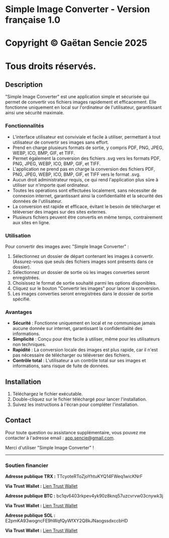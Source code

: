 # Simple Image Converter - Version française 1.0

# Copyright © Gaëtan Sencie 2025
# Tous droits réservés.

## Description

"Simple Image Converter" est une application simple et sécurisée qui permet de convertir vos fichiers images rapidement et efficacement. Elle fonctionne uniquement en local sur l'ordinateur de l'utilisateur, garantissant ainsi une sécurité maximale.

### Fonctionnalités

- L'interface utilisateur est conviviale et facile à utiliser, permettant à tout utilisateur de convertir ses images sans effort.
- Prend en charge plusieurs formats de sortie, y compris PDF, PNG, JPEG, WEBP, ICO, BMP, GIF, et TIFF.
- Permet également la conversion des fichiers .svg vers les formats PDF, PNG, JPEG, WEBP, ICO, BMP, GIF, et TIFF.
- L'application ne prend pas en charge la conversion des fichiers PDF, PNG, JPEG, WEBP, ICO, BMP, GIF, et TIFF vers le format .svg.
- Aucun droit administrateur requis, ce qui rend l'application plus sûre à utiliser sur n'importe quel ordinateur.
- Toutes les opérations sont effectuées localement, sans nécessiter de connexion internet, garantissant ainsi la confidentialité et la sécurité des données de l'utilisateur.
- La conversion est rapide et efficace, évitant le besoin de télécharger et téléverser des images sur des sites externes.
- Plusieurs fichiers peuvent être convertis en même temps, contrairement aux sites en ligne.

### Utilisation

Pour convertir des images avec "Simple Image Converter" :

1. Sélectionnez un dossier de départ contenant les images à convertir. (Assurez-vous que seuls des fichiers images sont présents dans ce dossier).
2. Sélectionnez un dossier de sortie où les images converties seront enregistrées.
3. Choisissez le format de sortie souhaité parmi les options disponibles.
4. Cliquez sur le bouton "Convertir les images" pour lancer la conversion.
5. Les images converties seront enregistrées dans le dossier de sortie spécifié.

### Avantages

- **Sécurité** : Fonctionne uniquement en local et ne communique jamais aucune donnée sur internet, garantissant la confidentialité des informations.
- **Simplicité** : Conçu pour être facile à utiliser, même pour les utilisateurs non techniques.
- **Rapidité** : La conversion locale des images est plus rapide, car il n'est pas nécessaire de télécharger ou téléverser des fichiers.
- **Contrôle total** : L'utilisateur a un contrôle total sur ses images et informations, sans risque de fuite de données.

## Installation

1. Téléchargez le fichier exécutable.
2. Double-cliquez sur le fichier téléchargé pour lancer l'installation.
3. Suivez les instructions à l'écran pour compléter l'installation.

## Contact

Pour toute question ou assistance supplémentaire, vous pouvez me contacter à l'adresse email : app.sencie@gmail.com.

Merci d'utiliser "Simple Image Converter" !

---

### Soutien financier

**Adresse publique TRX :** TTcyoteRToZjoYhtuKYQ14FWeq1wicKNrF

**Via Trust Wallet :** [Lien Trust Wallet](https://link.trustwallet.com/send?coin=195&address=TTcyoteRToZjoYhtuKYQ14FWeq1wicKNrF)

**Adresse publique BTC :** bc1qv6403rkpev4yk90z8knq57uzcvrvw03cnywk3j

**Via Trust Wallet :** [Lien Trust Wallet](https://link.trustwallet.com/send?coin=0&address=bc1qv6403rkpev4yk90z8knq57uzcvrvw03cnywk3j)

**Adresse publique SOL :** E2pmKA93wogncFE9hWqfQyWfXY2Q8kJNaogssdxccbHD

**Via Trust Wallet :** [Lien Trust Wallet](https://link.trustwallet.com/send?coin=501&address=E2pmKA93wogncFE9hWqfQyWfXY2Q8kJNaogssdxccbHD)
